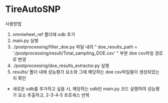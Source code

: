 # TireAutoSNP

사용방법

1. omniwheel_ref 폴더에 odb 추가
2. main.py 실행
3. ./postprocessing/filter_doe.py 파일 내의    " doe_results_path = './postprocessing/result/Total_sampling_DOE.csv' " 부분 doe csv파일 경로로 변경
4. ./postprocessing/doe_results_extractor.py 실행
5. results/ 폴더 내에 성능평가 요소와 그에 해당하는 doe csv파일들이 생성되었는지 확인

* 새로운 odb를 추가하고 싶을 시, 해당하는 odb만 main.py 코드 실행하여 성능평가 요소 추출하고, 2-3-4-5 프로세스 반복